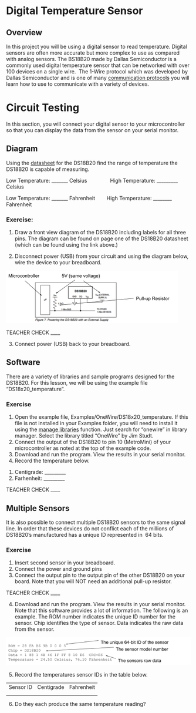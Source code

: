 # Digital Temperature Sensor

## Overview

In this project you will be using a digital sensor to read temperature. Digital sensors are often more accurate but more complex to use as compared with analog sensors. The BS18B20 made by Dallas Semiconductor is a commonly used digital temperature sensor that can be networked with over 100 devices on a single wire.  The 1-Wire protocol which was developed by Dallas Semiconductor and is one of many [communication protocols](https://www.google.com/url?q=https://docs.google.com/document/d/1BmZbXzxnD2j17QToSZ9jeZmnP7burwfksfQq2v4zu-Y/edit%23heading%3Dh.zbv2l6wpi6ec&sa=D&ust=1587613174080000) you will learn how to use to communicate with a variety of devices.

# Circuit Testing

In this section, you will connect your digital sensor to your microcontroller so that you can display the data from the sensor on your serial monitor.

## Diagram

Using the [datasheet](https://www.google.com/url?q=https://datasheets.maximintegrated.com/en/ds/DS18B20.pdf&sa=D&ust=1587613174081000) for the DS18B20 find the range of temperature the DS18B20 is capable of measuring.

Low Temperature: \_\_\_\_\_\_\_ Celsius                High Temperature: \_\_\_\_\_\_\_\_\_ Celsius

Low Temperature: \_\_\_\_\_\_\_ Fahrenheit        High Temperature: \_\_\_\_\_\_\_\_ Fahrenheit

### Exercise:

1.  Draw a front view diagram of the DS18B20 including labels for all three pins. The diagram can be found on page one of the DS18B20 datasheet (which can be found using the link above.)

<!-- end list -->

2.  Disconnect power (USB) from your circuit and using the diagram below, wire the device to your breadboard.

![](images/image27.png)

TEACHER CHECK \_\_\_\_

3.  Connect power (USB) back to your breadboard.

## Software

There are a variety of libraries and sample programs designed for the DS18B20. For this lesson, we will be using the example file “DS18x20\_temperature”.

### Exercise

1.  Open the example file, Examples/OneWire/DS18x20\_temperature. If this file is not installed in your Examples folder, you will need to install it using the [manage libraries](https://www.google.com/url?q=https://docs.google.com/document/d/1BmZbXzxnD2j17QToSZ9jeZmnP7burwfksfQq2v4zu-Y/edit%23heading%3Dh.5ie0wlz76yki&sa=D&ust=1587613174083000) function. Just search for “onewire” in library manager. Select the library titled “OneWire” by Jim Studt.
2.  Connect the output of the DS18B20 to pin 10 (MetroMini) of your microcontroller as noted at the top of the example code.
3.  Download and run the program. View the results in your serial monitor.
4.  Record the temperature below.

<!-- end list -->

1.  Centigrade: \_\_\_\_\_\_\_\_\_
2.  Farhenheit: \_\_\_\_\_\_\_\_\_

TEACHER CHECK \_\_\_\_

## Multiple Sensors

It is also possible to connect multiple DS18B20 sensors to the same signal line. In order that these devices do not conflict each of the millions of DS18B20’s manufactured has a unique ID represented in  64 bits.

### Exercise

1.  Insert second sensor in your breadboard.
2.  Connect the power and ground pins
3.  Connect the output pin to the output pin of the other DS18B20 on your board. Note that you will NOT need an additional pull-up resistor.

TEACHER CHECK \_\_\_\_

4.  Download and run the program. View the results in your serial monitor. Note that this software provides a lot of information. The following is an example. The ROM number indicates the unique ID number for the sensor. Chip identifies the type of sensor. Data indicates the raw data from the sensor.

![](images/image93.png)

5.  Record the temperatures sensor IDs in the table below.

|           |            |            |
| --------- | ---------- | ---------- |
| Sensor ID | Centigrade | Fahrenheit |
|           |            |            |
|           |            |            |

6.  Do they each produce the same temperature reading?
